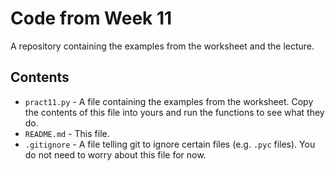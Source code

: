 # Code from Week 11

A repository containing the examples from the worksheet and the lecture.

## Contents

- `pract11.py` - A file containing the examples from the worksheet.
  Copy the contents of this file into yours and run the functions to see what they do.
- `README.md` - This file.
- `.gitignore` - A file telling git to ignore certain files (e.g. `.pyc` files).
  You do not need to worry about this file for now.

